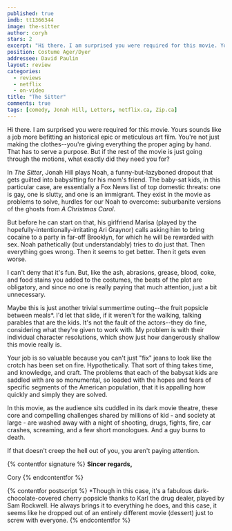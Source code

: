 ```yaml
---
published: true
imdb: tt1366344
image: the-sitter
author: coryh 
stars: 2
excerpt: "Hi there. I am surprised you were required for this movie. Yours sounds like a job more befitting an historical epic or meticulous art film."
position: Costume Ager/Dyer
addressee: David Paulin
layout: review
categories:
  - reviews
  - netflix
  - on-video
title: "The Sitter"
comments: true
tags: [comedy, Jonah Hill, Letters, netflix.ca, Zip.ca]
---
```

Hi there. I am surprised you were required for this movie. Yours sounds like a job more befitting an historical epic or meticulous art film. You're not just making the clothes--you're giving everything the proper aging by hand. That has to serve a purpose. But if the rest of the movie is just going through the motions, what exactly did they need you for?

In _The Sitter_, Jonah Hill plays Noah, a funny-but-lazyboned dropout that gets guilted into babysitting for his mom's friend. The baby-sat kids, in this particular case, are essentially a Fox News list of top domestic threats: one is gay, one is slutty, and one is an immigrant. They exist in the movie as problems to solve, hurdles for our Noah to overcome: suburbanite versions of the ghosts from _A Christmas Carol_.

But before he can start on that, his girlfriend Marisa (played by the hopefully-intentionally-irritating Ari Graynor) calls asking him to bring cocaine to a party in far-off Brooklyn, for which he will be rewarded with sex. Noah pathetically (but understandably) tries to do just that. Then everything goes wrong. Then it seems to get better. Then it gets even worse.

I can't deny that it's fun. But, like the ash, abrasions, grease, blood, coke, and food stains you added to the costumes, the beats of the plot are obligatory, and since no one is really paying that much attention, just a bit unnecessary.

Maybe this is just another trivial summertime outing--the fruit popsicle between meals*. I'd let that slide, if it weren't for the walking, talking parables that are the kids. It's not the fault of the actors--they do fine, considering what they're given to work with. My problem is with their individual character resolutions, which show just how dangerously shallow this movie really is.

Your job is so valuable because you can't just "fix" jeans to look like the crotch has been set on fire. Hypothetically. That sort of thing takes time, and knowledge, and craft. The problems that each of the babysat kids are saddled with are so monumental, so loaded with the hopes and fears of specific segments of the American population, that it is appalling how quickly and simply they are solved.

In this movie, as the audience sits cuddled in its dark movie theatre, these core and compelling challenges shared by millions of kid - and society at large - are washed away with a night of shooting, drugs, fights, fire, car crashes, screaming, and a few short monologues. And a guy burns to death.

If that doesn't creep the hell out of you, you aren't paying attention.

{% contentfor signature %}
**Sincer regards,**

Cory
{% endcontentfor %}

{% contentfor postscript %}
*Though in this case, it's a fabulous dark-chocolate-covered cherry popsicle thanks to Karl the drug dealer, played by Sam Rockwell. He always brings it to everything he does, and this case, it seems like he dropped out of an entirely different movie (dessert) just to screw with everyone.
{% endcontentfor %}